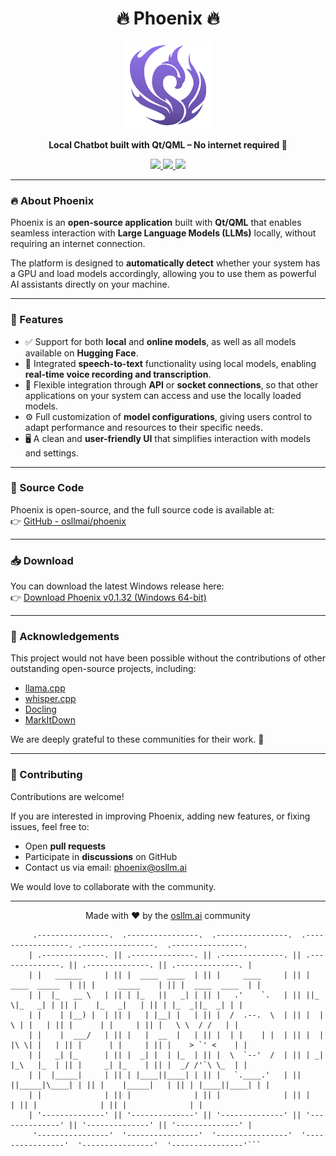 <h1 align="center">🔥 Phoenix 🔥</h1>

<p align="center">
  <img src="docs/image/Phoenix.svg" alt="Phoenix Logo" width="140" height="140"/>
</p>

<p align="center">
  <b>Local Chatbot built with Qt/QML – No internet required 🚀</b>
</p>

<p align="center">
  <a href="https://github.com/osllmai/phoenix">
    <img src="https://img.shields.io/badge/Platform-Qt%2FQML-blue?style=for-the-badge"/>
    <img src="https://img.shields.io/badge/License-MIT-green?style=for-the-badge"/>
    <img src="https://img.shields.io/github/stars/osllmai/phoenix?style=for-the-badge"/>
  </a>
</p>

---

### 🔥 About Phoenix
Phoenix is an **open-source application** built with **Qt/QML** that enables seamless interaction with **Large Language Models (LLMs)** locally, without requiring an internet connection.  

The platform is designed to **automatically detect** whether your system has a GPU and load models accordingly, allowing you to use them as powerful AI assistants directly on your machine.

---

### 🚀 Features
- ✅ Support for both **local** and **online models**, as well as all models available on **Hugging Face**.  
- 🎤 Integrated **speech-to-text** functionality using local models, enabling **real-time voice recording and transcription**.  
- 🔌 Flexible integration through **API** or **socket connections**, so that other applications on your system can access and use the locally loaded models.  
- ⚙️ Full customization of **model configurations**, giving users control to adapt performance and resources to their specific needs.  
- 🖥️ A clean and **user-friendly UI** that simplifies interaction with models and settings.  

---

### 📂 Source Code
Phoenix is open-source, and the full source code is available at:  
👉 [GitHub - osllmai/phoenix](https://github.com/osllmai/phoenix)

---

### 📥 Download
You can download the latest Windows release here:  
👉 [Download Phoenix v0.1.32 (Windows 64-bit)](https://osllm-phoenix.s3.us-east-2.amazonaws.com/phoenix_windows/windows_64x/Phoenix_win64.exe)

---

### 🙏 Acknowledgements
This project would not have been possible without the contributions of other outstanding open-source projects, including:

- [llama.cpp](https://github.com/ggerganov/llama.cpp)  
- [whisper.cpp](https://github.com/ggml-org/whisper.cpp/)  
- [Docling](https://docling-project.github.io/docling/)  
- [MarkItDown](https://github.com/microsoft/markitdown)  

We are deeply grateful to these communities for their work. 💙

---

### 🤝 Contributing
Contributions are welcome!  

If you are interested in improving Phoenix, adding new features, or fixing issues, feel free to:  
- Open **pull requests**  
- Participate in **discussions** on GitHub  
- Contact us via email: [phoenix@osllm.ai](mailto:phoenix@osllm.ai)  

We would love to collaborate with the community.  

---

<p align="center">
  Made with ❤️ by the <a href="https://github.com/osllmai">osllm.ai</a> community
</p>




```
     .----------------.  .----------------.  .----------------.  .-----------------. .----------------.  .----------------.
    | .--------------. || .--------------. || .--------------. || .--------------. || .--------------. || .--------------. |
    | |   ______     | || |  ____  ____  | || |     ____     | || | ____  _____  | || |     _____    | || |  ____  ____  | |
    | |  |_   __ \   | || | |_   ||   _| | || |   .'    `.   | || ||_   \|_   _| | || |    |_   _|   | || | |_  _||_  _| | |
    | |    | |__) |  | || |   | |__| |   | || |  /  .--.  \  | || |  |   \ | |   | || |      | |     | || |   \ \  / /   | |
    | |    |  ___/   | || |   |  __  |   | || |  | |    | |  | || |  | |\ \| |   | || |      | |     | || |    > `' <    | |
    | |   _| |_      | || |  _| |  | |_  | || |  \  `--'  /  | || | _| |_\   |_  | || |     _| |_    | || |  _/ /'`\ \_  | |
    | |  |_____|     | || | |____||____| | || |   `.____.'   | || ||_____|\____| | || |    |_____|   | || | |____||____| | |
    | |              | || |              | || |              | || |              | || |              | || |              | |
    | '--------------' || '--------------' || '--------------' || '--------------' || '--------------' || '--------------' |
     '----------------'  '----------------'  '----------------'  '----------------'  '----------------'  '----------------'```
